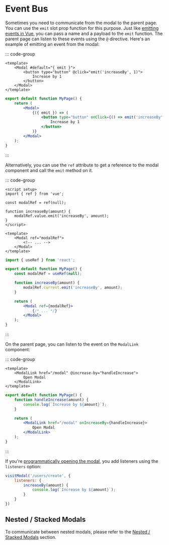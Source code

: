 # Event Bus

Sometimes you need to communicate from the modal to the parent page. You can use the `emit` slot prop function for this purpose. Just like [emitting events in Vue](https://vuejs.org/guide/components/events), you can pass a name and a payload to the `emit` function. The parent page can listen to these events using the `@` directive. Here's an example of emitting an event from the modal:

::: code-group

```vue [Vue]
<template>
    <Modal #default="{ emit }">
        <button type="button" @click="emit('increaseBy', 1)">
            Increase by 1
        </button>
    </Modal>
</template>
```

```jsx [React]
export default function MyPage() {
    return (
        <Modal>
            {({ emit }) => (
                <button type="button" onClick={() => emit('increaseBy', 1)}>
                    Increase by 1
                </button>
            )}
        </Modal>
    );
}
```

:::

Alternatively, you can use the `ref` attribute to get a reference to the modal component and call the `emit` method on it.

::: code-group

```vue [Vue]
<script setup>
import { ref } from 'vue';

const modalRef = ref(null);

function increaseBy(amount) {
    modalRef.value.emit('increaseBy', amount);
}
</script>

<template>
    <Modal ref="modalRef">
        <!-- ... -->
    </Modal>
</template>
```

```jsx [React]
import { useRef } from 'react';

export default function MyPage() {
    const modalRef = useRef(null);

    function increaseBy(amount) {
        modalRef.current.emit('increaseBy', amount);
    }

    return (
        <Modal ref={modalRef}>
            {/* ... */}
        </Modal>
    );
}
```

:::

On the parent page, you can listen to the event on the `ModalLink` component:

::: code-group

```vue [Vue]
<template>
    <ModalLink href="/modal" @increase-by="handleIncrease">
        Open Modal
    </ModalLink>
</template>
```

```jsx [React]
export default function MyPage() {
    function handleIncrease(amount) {
        console.log(`Increase by ${amount}`);
    }

    return (
        <ModalLink href="/modal" onIncreaseBy={handleIncrease}>
            Open Modal
        </ModalLink>
    );
}
```

:::

If you're [programmatically opening the modal](/basic-usage#programmatic-usage), you add listeners using the `listeners` option:

```js
visitModal('/users/create', {
    listeners: {
        increaseBy(amount) {
            console.log(`Increase by ${amount}`);
        }
    }
})
```

## Nested / Stacked Modals

To communicate between nested modals, please refer to the [Nested / Stacked Modals](nested-stacked-modals.md) section.
